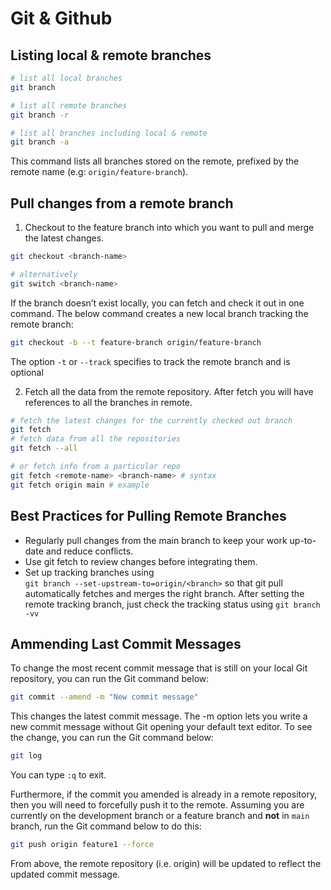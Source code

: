 # **Git & Github**

## **Listing local & remote branches**
```bash
# list all local branches
git branch

# list all remote branches
git branch -r

# list all branches including local & remote
git branch -a
```
This command lists all branches stored on the remote, prefixed by the remote name (e.g: `origin/feature-branch`).

## **Pull changes from a remote branch**

1. Checkout to the feature branch into which you want to pull and merge the latest changes.

```bash
git checkout <branch-name>

# alternatively
git switch <branch-name>
```
If the branch doesn’t exist locally, you can 
fetch and check it out in one command. The below command creates a new local branch tracking the remote branch:
```bash
git checkout -b --t feature-branch origin/feature-branch
```
The option `-t` or `--track` specifies to track the remote branch and is optional

2. Fetch all the data from the remote repository. After fetch you will have references to all the branches in remote.
```bash
# fetch the latest changes for the currently checked out branch
git fetch
# fetch data from all the repositories
git fetch --all

# or fetch info from a particular repo
git fetch <remote-name> <branch-name> # syntax
git fetch origin main # example
```
## **Best Practices for Pulling Remote Branches**
- Regularly pull changes from the main branch to keep your work up-to-date and reduce conflicts.
- Use git fetch to review changes before integrating them.
- Set up tracking branches using <br>
 `git branch --set-upstream-to=origin/<branch>` so that git pull automatically fetches and merges the right branch. After setting the remote tracking branch, just check the tracking status using `git branch -vv`

## **Ammending Last Commit Messages**
To change the most recent commit message that is still on your local Git repository, you can run the Git command below:

```sh
git commit --amend -m "New commit message"
```
This changes the latest commit message. The -m option lets you write a new commit message without Git opening your default text editor. To see the change, you can run the Git command below:
```sh
git log
```
You can type `:q` to exit.

Furthermore, if the commit you amended is already in a remote repository, then you will need to forcefully push it to the remote. Assuming you are currently on the development branch or a feature branch and __not__ in `main` branch, run the Git command below to do this:
```sh
git push origin feature1 --force
```
From above, the remote repository (i.e. origin) will be updated to reflect the updated commit message.



